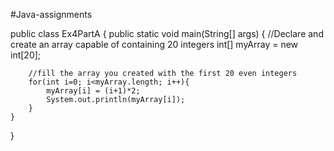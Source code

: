 #Java-assignments

public class Ex4PartA {
	public static void main(String[] args) {
		//Declare and create an array capable of containing 20 integers
		int[] myArray = new int[20];
		
		//fill the array you created with the first 20 even integers
		for(int i=0; i<myArray.length; i++){
			myArray[i] = (i+1)*2;
			System.out.println(myArray[i]);
		}
	}
}
